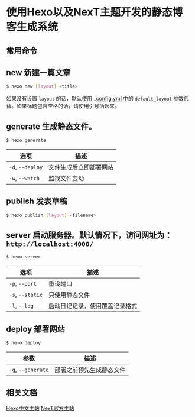 # 使用Hexo以及NexT主题开发的静态博客生成系统

## 常用命令

## new 新建一篇文章

``` bash
$ hexo new [layout] <title>
```

如果没有设置 `layout` 的话，默认使用 [_config.yml](configuration.html) 中的 `default_layout` 参数代替。如果标题包含空格的话，请使用引号括起来。

## generate 生成静态文件。

``` bash
$ hexo generate
```

选项 | 描述
--- | ---
`-d`, `--deploy` | 文件生成后立即部署网站
`-w`, `--watch` | 监视文件变动

## publish 发表草稿

``` bash
$ hexo publish [layout] <filename>
```

## server 启动服务器。默认情况下，访问网址为： `http://localhost:4000/`

``` bash
$ hexo server
```

选项 | 描述
--- | ---
`-p`, `--port` | 重设端口
`-s`, `--static` | 只使用静态文件
`-l`, `--log` | 启动日记记录，使用覆盖记录格式

## deploy 部署网站

``` bash
$ hexo deploy
```

参数 | 描述
--- | ---
`-g`, `--generate` | 部署之前预先生成静态文件


## 相关文档

[Hexo中文主站](https://hexo.io/zh-cn/)
[NexT官方主站](http://theme-next.iissnan.com/)
